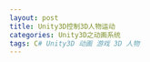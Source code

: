 ```yaml
---
layout: post
title: Unity3D控制3D人物运动
categories: Unity3D之动画系统
tags: C# Unity3D 动画 游戏 3D 人物 
---
```


